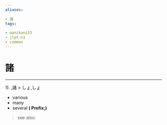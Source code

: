 ```yaml
---
aliases:
    
- 諸
tags:
    
- wanikani33
- jlpt-n1
- common
---
```


# 諸
---
1).
,諸 > しょ,しょ

- various
- many
- several
**( Prefix;)**
> see also: 
            
